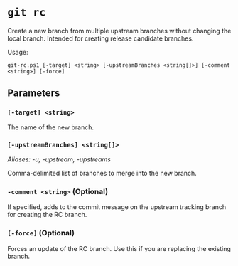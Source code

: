 # `git rc`

Create a new branch from multiple upstream branches without changing the local branch. Intended for creating release candidate branches.

Usage:

    git-rc.ps1 [-target] <string> [-upstreamBranches <string[]>] [-comment <string>] [-force]

## Parameters

### `[-target] <string>`

The name of the new branch.

### `[-upstreamBranches] <string[]>`

_Aliases: -u, -upstream, -upstreams_

Comma-delimited list of branches to merge into the new branch.

### `-comment <string>` (Optional)

If specified, adds to the commit message on the upstream tracking branch for creating the RC branch.

### `[-force]` (Optional)

Forces an update of the RC branch. Use this if you are replacing the existing branch.
